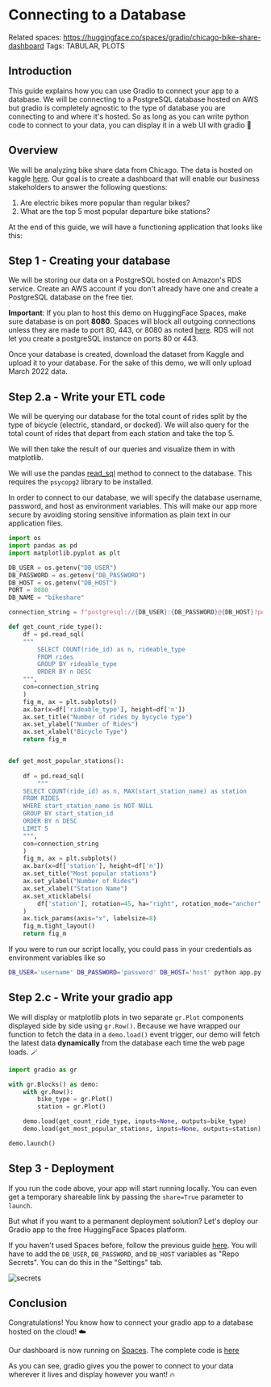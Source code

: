 # Connecting to a Database

Related spaces: https://huggingface.co/spaces/gradio/chicago-bike-share-dashboard
Tags: TABULAR, PLOTS 

## Introduction

This guide explains how you can use Gradio to connect your app to a database. We will be
connecting to a PostgreSQL database hosted on AWS but gradio is completely agnostic to the type of
database you are connecting to and where it's hosted. So as long as you can write python code to connect
to your data, you can display it in a web UI with gradio 💪

## Overview 
    
We will be analyzing bike share data from Chicago. The data is hosted on kaggle [here](https://www.kaggle.com/datasets/evangower/cyclistic-bike-share?select=202203-divvy-tripdata.csv).
Our goal is to create a dashboard that will enable our business stakeholders to answer the following questions:

1. Are electric bikes more popular than regular bikes?
2. What are the top 5 most popular departure bike stations?

At the end of this guide, we will have a functioning application that looks like this:

<gradio-app space="gradio/chicago-bike-share-dashboard"> </gradio-app>


## Step 1 - Creating your database

We will be storing our data on a PostgreSQL hosted on Amazon's RDS service. Create an AWS account if you don't already have one
and create a PostgreSQL database on the free tier. 

**Important**: If you plan to host this demo on HuggingFace Spaces, make sure database is on port **8080**. Spaces will
block all outgoing connections unless they are made to port 80, 443, or 8080 as noted [here](https://huggingface.co/docs/hub/spaces-overview#networking).
RDS will not let you create a postgreSQL instance on ports 80 or 443.

Once your database is created, download the dataset from Kaggle and upload it to your database.
For the sake of this demo, we will only upload March 2022 data.


## Step 2.a - Write your ETL code
We will be querying our database for the total count of rides split by the type of bicycle (electric, standard, or docked).
We will also query for the total count of rides that depart from each station and take the top 5. 

We will then take the result of our queries and visualize them in with matplotlib.

We will use the pandas [read_sql](https://pandas.pydata.org/docs/reference/api/pandas.read_sql.html)
method to connect to the database. This requires the `psycopg2` library to be installed. 

In order to connect to our database, we will specify the database username, password, and host as environment variables.
This will make our app more secure by avoiding storing sensitive information as plain text in our application files.

```python
import os
import pandas as pd
import matplotlib.pyplot as plt

DB_USER = os.getenv("DB_USER")
DB_PASSWORD = os.getenv("DB_PASSWORD")
DB_HOST = os.getenv("DB_HOST")
PORT = 8080
DB_NAME = "bikeshare"

connection_string = f"postgresql://{DB_USER}:{DB_PASSWORD}@{DB_HOST}?port={PORT}&dbname={DB_NAME}"

def get_count_ride_type():
    df = pd.read_sql(
    """
        SELECT COUNT(ride_id) as n, rideable_type
        FROM rides
        GROUP BY rideable_type
        ORDER BY n DESC
    """,
    con=connection_string
    )
    fig_m, ax = plt.subplots()
    ax.bar(x=df['rideable_type'], height=df['n'])
    ax.set_title("Number of rides by bycycle type")
    ax.set_ylabel("Number of Rides")
    ax.set_xlabel("Bicycle Type")
    return fig_m


def get_most_popular_stations():
    
    df = pd.read_sql(
        """
    SELECT COUNT(ride_id) as n, MAX(start_station_name) as station
    FROM RIDES
    WHERE start_station_name is NOT NULL
    GROUP BY start_station_id
    ORDER BY n DESC
    LIMIT 5
    """,
    con=connection_string
    )
    fig_m, ax = plt.subplots()
    ax.bar(x=df['station'], height=df['n'])
    ax.set_title("Most popular stations")
    ax.set_ylabel("Number of Rides")
    ax.set_xlabel("Station Name")
    ax.set_xticklabels(
        df['station'], rotation=45, ha="right", rotation_mode="anchor"
    )
    ax.tick_params(axis="x", labelsize=8)
    fig_m.tight_layout()
    return fig_m
```

If you were to run our script locally, you could pass in your credentials as environment variables like so

```bash
DB_USER='username' DB_PASSWORD='password' DB_HOST='host' python app.py
```


## Step 2.c - Write your gradio app
We will display or matplotlib plots in two separate `gr.Plot` components displayed side by side using `gr.Row()`.
Because we have wrapped our function to fetch the data in a `demo.load()` event trigger,
our demo will fetch the latest data **dynamically** from the database each time the web page loads. 🪄

```python
import gradio as gr

with gr.Blocks() as demo:
    with gr.Row():
        bike_type = gr.Plot()
        station = gr.Plot()

    demo.load(get_count_ride_type, inputs=None, outputs=bike_type)
    demo.load(get_most_popular_stations, inputs=None, outputs=station)

demo.launch()
```

## Step 3 - Deployment
If you run the code above, your app will start running locally.
You can even get a temporary shareable link by passing the `share=True` parameter to `launch`.

But what if you want to a permanent deployment solution?
Let's deploy our Gradio app to the free HuggingFace Spaces platform.

If you haven't used Spaces before, follow the previous guide [here](/using_hugging_face_integrations).
You will have to add the `DB_USER`, `DB_PASSWORD`, and `DB_HOST` variables as "Repo Secrets". You can do this in the "Settings" tab.

![secrets](/assets/guides/secrets.png)

## Conclusion
Congratulations! You know how to connect your gradio app to a database hosted on the cloud! ☁️

Our dashboard is now running on [Spaces](https://huggingface.co/spaces/gradio/chicago-bike-share-dashboard).
The complete code is [here](https://huggingface.co/spaces/gradio/chicago-bike-share-dashboard/blob/main/app.py)
 
As you can see, gradio gives you the power to connect to your data wherever it lives and display however you want! 🔥